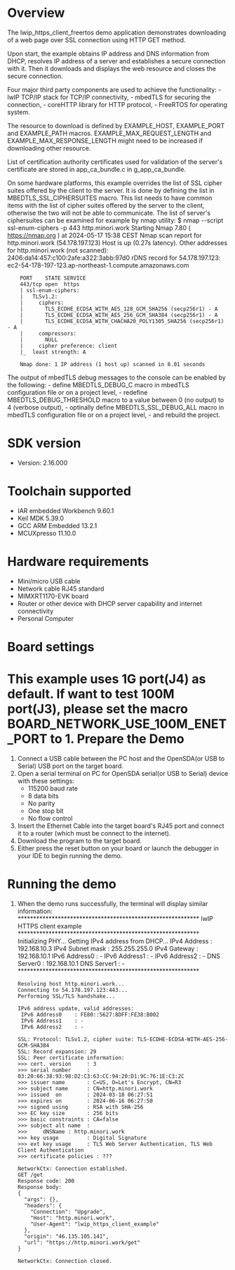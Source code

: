 Overview
========

The lwip_https_client_freertos demo application demonstrates downloading of a web page over SSL connection using HTTP GET method.

Upon start, the example obtains IP address and DNS information from DHCP, resolves IP address of a server and establishes a secure connection with it.
Then it downloads and displays the web resource and closes the secure connection.

Four major third party components are used to achieve the functionality:
    - lwIP TCP/IP stack for TCP/IP connectivity,
    - mbedTLS for securing the connection,
    - coreHTTP library for HTTP protocol,
    - FreeRTOS for operating system.

The resource to download is defined by EXAMPLE_HOST, EXAMPLE_PORT and EXAMPLE_PATH macros.
EXAMPLE_MAX_REQUEST_LENGTH and EXAMPLE_MAX_RESPONSE_LENGTH might need to be increased if downloading other resource.

List of certification authority certificates used for validation of the server's certificate are stored in app_ca_bundle.c in g_app_ca_bundle.

On some hardware platforms, this example overrides the list of SSL cipher suites offered by the client to the server. It is done by defining
the list in MBEDTLS_SSL_CIPHERSUITES macro. This list needs to have common items with the list of cipher suites offered by the server to the client,
otherwise the two will not be able to communicate. The list of server's ciphersuites can be examined for example by nmap utility:
        $ nmap --script ssl-enum-ciphers -p 443 http.minori.work
        Starting Nmap 7.80 ( https://nmap.org ) at 2024-05-17 15:38 CEST
        Nmap scan report for http.minori.work (54.178.197.123)
        Host is up (0.27s latency).
        Other addresses for http.minori.work (not scanned): 2406:da14:457:c100:2afe:a322:3abb:97d0
        rDNS record for 54.178.197.123: ec2-54-178-197-123.ap-northeast-1.compute.amazonaws.com

        PORT    STATE SERVICE
        443/tcp open  https
        | ssl-enum-ciphers:
        |   TLSv1.2:
        |     ciphers:
        |       TLS_ECDHE_ECDSA_WITH_AES_128_GCM_SHA256 (secp256r1) - A
        |       TLS_ECDHE_ECDSA_WITH_AES_256_GCM_SHA384 (secp256r1) - A
        |       TLS_ECDHE_ECDSA_WITH_CHACHA20_POLY1305_SHA256 (secp256r1) - A
        |     compressors:
        |       NULL
        |     cipher preference: client
        |_  least strength: A

        Nmap done: 1 IP address (1 host up) scanned in 8.01 seconds

The output of mbedTLS debug messages to the console can be enabled by the following:
    - define MBEDTLS_DEBUG_C macro in mbedTLS configuration file or on a project level,
    - redefine MBEDTLS_DEBUG_THRESHOLD macro to a value between 0 (no output) to 4 (verbose output),
    - optinally define MBEDTLS_SSL_DEBUG_ALL macro in mbedTLS configuration file or on a project level,
    - and rebuild the project.


SDK version
===========
- Version: 2.16.000

Toolchain supported
===================
- IAR embedded Workbench  9.60.1
- Keil MDK  5.39.0
- GCC ARM Embedded  13.2.1
- MCUXpresso  11.10.0

Hardware requirements
=====================
- Mini/micro USB cable
- Network cable RJ45 standard
- MIMXRT1170-EVK board
- Router or other device with DHCP server capability and internet connectivity
- Personal Computer

Board settings
==============
This example uses 1G port(J4) as default. If want to test 100M port(J3), please set the macro BOARD_NETWORK_USE_100M_ENET_PORT to 1.
Prepare the Demo
================
1.  Connect a USB cable between the PC host and the OpenSDA(or USB to Serial) USB port on the target board.
2.  Open a serial terminal on PC for OpenSDA serial(or USB to Serial) device with these settings:
    - 115200 baud rate
    - 8 data bits
    - No parity
    - One stop bit
    - No flow control
3.  Insert the Ethernet Cable into the target board's RJ45 port and connect it to a router (which must be connect to the internet).
4.  Download the program to the target board.
5.  Either press the reset button on your board or launch the debugger in your IDE to begin running the demo.

Running the demo
================
1.  When the demo runs successfully, the terminal will display similar information:
        ***********************************************************
        lwIP HTTPS client example
        ***********************************************************
        Initializing PHY...
        Getting IPv4 address from DHCP...
         IPv4 Address     : 192.168.10.3
         IPv4 Subnet mask : 255.255.255.0
         IPv4 Gateway     : 192.168.10.1
         IPv6 Address0    : -
         IPv6 Address1    : -
         IPv6 Address2    : -
         DNS Server0      : 192.168.10.1
         DNS Server1      : -
        ***********************************************************

        Resolving host http.minori.work...
        Connecting to 54.178.197.123:443...
        Performing SSL/TLS handshake...

        IPv6 address update, valid addresses:
         IPv6 Address0    : FE80::5627:8DFF:FE38:B002
         IPv6 Address1    : -
         IPv6 Address2    : -

        SSL: Protocol: TLSv1.2, cipher suite: TLS-ECDHE-ECDSA-WITH-AES-256-GCM-SHA384
        SSL: Record expansion: 29
        SSL: Peer certificate information:
        >>> cert. version     : 3
        >>> serial number     : 03:20:66:38:93:98:D2:C3:63:CC:94:20:D1:9C:76:1E:C3:2C
        >>> issuer name       : C=US, O=Let's Encrypt, CN=R3
        >>> subject name      : CN=http.minori.work
        >>> issued  on        : 2024-03-18 06:27:51
        >>> expires on        : 2024-06-16 06:27:50
        >>> signed using      : RSA with SHA-256
        >>> EC key size       : 256 bits
        >>> basic constraints : CA=false
        >>> subject alt name  :
        >>>     dNSName : http.minori.work
        >>> key usage         : Digital Signature
        >>> ext key usage     : TLS Web Server Authentication, TLS Web Client Authentication
        >>> certificate policies : ???

        NetworkCtx: Connection established.
        GET /get
        Response code: 200
        Response body:
        {
          "args": {},
          "headers": {
            "Connection": "Upgrade",
            "Host": "http.minori.work",
            "User-Agent": "lwip_https_client_example"
          },
          "origin": "46.135.105.141",
          "url": "https://http.minori.work/get"
        }

        NetworkCtx: Connection closed.
